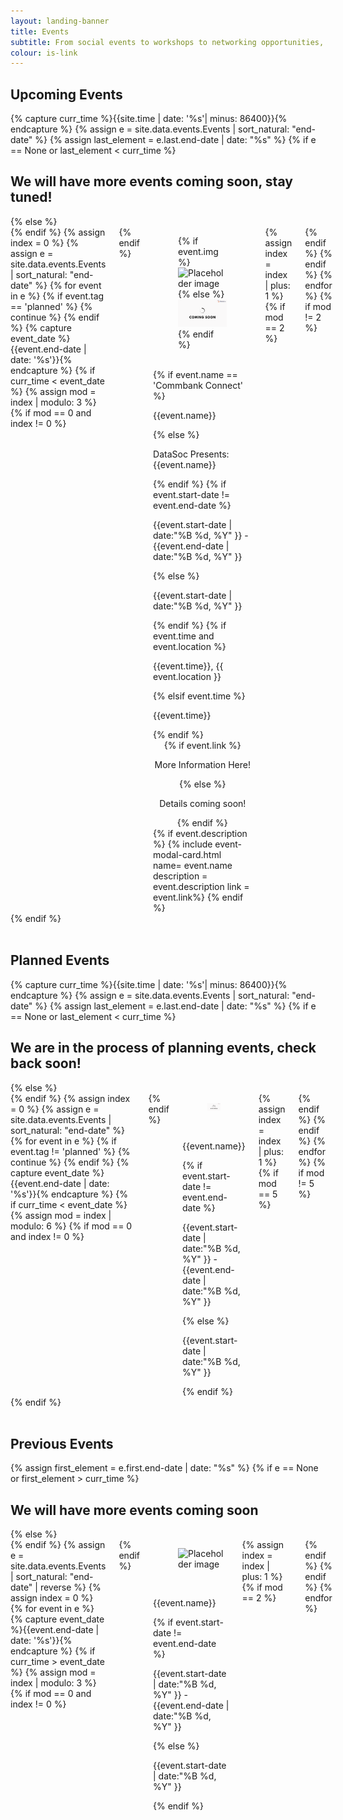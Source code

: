 ```yaml
---
layout: landing-banner
title: Events
subtitle: From social events to workshops to networking opportunities, stay updated to make sure you dont miss out!
colour: is-link
---
```

<style>
    .card{
        min-height:100%;
        display:flex;
        flex-direction:column;
    }
    .card-image{
        display:flex;
        flex-grow:2;
    }
</style>
<link  rel="stylesheet" href="https://unpkg.com/bulma-modal-fx/dist/css/modal-fx.min.css" />
<div class="hero-body background-shade">
    <h2 class="title is-1 centered">Upcoming Events</h2>
    {% capture curr_time %}{{site.time | date: '%s'| minus: 86400}}{% endcapture %}
    {% assign e = site.data.events.Events | sort_natural: "end-date" %}
    {% assign last_element = e.last.end-date | date: "%s" %}
    {% if e == None or last_element < curr_time %}
        <h2> We will have more events coming soon, stay tuned! </h2>
    {% else %}
        <div class='columns'>
    {% endif %}
    {% assign index = 0 %}
    {% assign e = site.data.events.Events | sort_natural: "end-date" %}
    {% for event in e %}
        {% if event.tag == 'planned' %}
            {% continue %}
        {% endif %}
        {% capture event_date %}{{event.end-date | date: '%s'}}{% endcapture %}
        {% if curr_time < event_date %}
            {% assign mod = index | modulo: 3 %}
            {% if mod == 0 and index != 0 %}
                <div class='columns'>
            {% endif %}
            <div class='column is-4'>
                <div class="card">
                    <div class="card-image">
                        <figure class="image is-3by3">
                        {% if event.img %}
                        <img src="{{event.img}}" alt="Placeholder image">
                        {% else %}
                        <img src="/assets/images/events/upcoming_events.png" alt="Placeholder image">
                        {% endif %}
                        </figure>
                    </div>
                    <br>
                    <div class='card-content'>
                        {% if event.name == 'Commbank Connect' %}
                            <p class='title is-4 has-text-centered is-uppercase'>{{event.name}}</p>
                        {% else %}
                            <p class='title is-4 has-text-centered is-uppercase'>DataSoc Presents: {{event.name}}</p>
                        {% endif %}
                        {% if event.start-date != event.end-date %}
                            <p class='subtitle is-6 has-text-centered'>{{event.start-date | date:"%B %d, %Y" }} - {{event.end-date | date:"%B %d, %Y" }}</p>
                        {% else %}
                            <p class='subtitle is-6 has-text-centered'>{{event.start-date | date:"%B %d, %Y" }}</p>
                        {% endif %}
                        {% if event.time and event.location %}
                            <p class='subtitle is-6 has-text-centered'>{{event.time}}, {{ event.location }}</p>
                        {% elsif event.time %}
                            <p class='subtitle is-6 has-text-centered'>{{event.time}}</p>
                        {% endif %}
                        <div  style="text-align: center;">
                            {% if event.link %}
                                <span class="button modal-button" data-target="event-- {{ event.name | replace: ' ', '-' | downcase }}">
                                    <p class='subtitle is-6 has-text-centered'>More Information Here!</p>
                                </span>
                            {% else %}
                                <p class='subtitle is-6 has-text-centered'>Details coming soon!</p>
                            {% endif %}
                        </div>
                        {% if event.description %}
                            {% include event-modal-card.html name= event.name description = event.description link = event.link%}
                        {% endif %}
                        <br>
                    </div>
                </div>
            </div>
            {% assign index = index | plus: 1 %}
            {% if mod == 2 %}
                </div>
            {% endif %}
        {% endif %}
    {% endfor %}
    {% if mod != 2 %}
        </div>
    {% endif %}
    <br>
    <br>
    <h2 class="title is-1 centered">Planned Events</h2>
    {% capture curr_time %}{{site.time | date: '%s'| minus: 86400}}{% endcapture %}
    {% assign e = site.data.events.Events | sort_natural: "end-date" %}
    {% assign last_element = e.last.end-date | date: "%s" %}
    {% if e == None or last_element < curr_time %}
        <h2> We are in the process of planning events, check back soon! </h2>
    {% else %}
        <div class='columns'>
    {% endif %}
    {% assign index = 0 %}
    {% assign e = site.data.events.Events | sort_natural: "end-date" %}
    {% for event in e %}
        {% if event.tag != 'planned' %}
            {% continue %}
        {% endif %}
        {% capture event_date %}{{event.end-date | date: '%s'}}{% endcapture %}
        {% if curr_time < event_date %}
            {% assign mod = index | modulo: 6 %}
            {% if mod == 0 and index != 0 %}
                <div class='columns'>
            {% endif %}
            <div class='column is-2'>
                <div class="card">
                    <div class="card-image">
                        <figure class="image is-3by3">
                        <img src="/assets/images/events/planned_events.png" alt="Placeholder image">
                        </figure>
                    </div>
                    <br>
                    <div class='media-content'>
                        <p class='title is-4 has-text-centered is-uppercase'>{{event.name}}</p>
                        <!-- {% if event.description %}
                            <p class='is-size-8 has-text-centered has-text-weight-light'>{{event.description}}</p>
                            <br>
                        {% endif %} -->
                        {% if event.start-date != event.end-date %}
                            <p class='subtitle is-6 has-text-centered'>{{event.start-date | date:"%B %d, %Y" }} - {{event.end-date | date:"%B %d, %Y" }}</p>
                        {% else %}
                            <p class='subtitle is-6 has-text-centered'>{{event.start-date | date:"%B %d, %Y" }}</p>
                        {% endif %}
                        <br>
                    </div>
                </div>
            </div>
            {% assign index = index | plus: 1 %}
            {% if mod == 5 %}
                </div>
            {% endif %}
        {% endif %}
    {% endfor %}
    {% if mod != 5 %}
        </div>
    {% endif %}
    <br>
    <br>
    <h2 class="title is-1 centered">Previous Events</h2>
    {% assign first_element = e.first.end-date | date: "%s" %}
    {% if e == None or first_element > curr_time %}
        <h2> We will have more events coming soon </h2>
    {% else %}
        <div class='columns'>
    {% endif %}
    {% assign e = site.data.events.Events | sort_natural: "end-date" | reverse %}
    {% assign index = 0 %}
    {% for event in e %}
        {% capture event_date %}{{event.end-date | date: '%s'}}{% endcapture %}
        {% if curr_time > event_date %}
            {% assign mod = index | modulo: 3 %}
            {% if mod == 0 and index != 0 %}
                <div class='columns'>
            {% endif %}
            <div class='column is-4'>
                <div class="card">
                    <div class="card-image">
                        <figure class="image is-3by3">
                        <img src="{{event.img}}" alt="Placeholder image">
                        </figure>
                    </div>
                    <br>
                    <div class='media-content'>
                        <p class='title is-5 has-text-centered is-uppercase'> {{event.name}}</p>
                        {% if event.start-date != event.end-date %}
                            <p class='subtitle is-6 has-text-centered'>{{event.start-date | date:"%B %d, %Y" }} - {{event.end-date | date:"%B %d, %Y" }}</p>
                        {% else %}
                            <p class='subtitle is-6 has-text-centered'>{{event.start-date | date:"%B %d, %Y" }}</p>
                        {% endif %}
                        <br>
                    </div>
                </div>
            </div>
            {% assign index = index | plus: 1 %}
            {% if mod == 2 %}
                </div>
            {% endif %}
        {% endif %}
    {% endfor %}
</div>
<script src="/assets/js/modals.js"></script>
